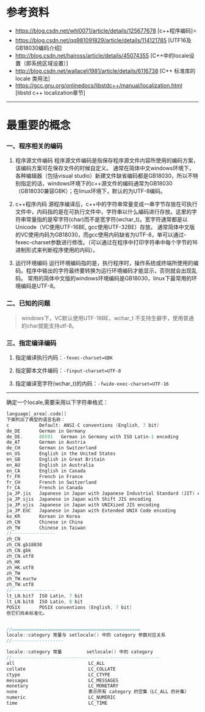 # 参考资料
- https://blog.csdn.net/whl0071/article/details/125677678 [c++程序编码]⭐
- https://blog.csdn.net/qq981091829/article/details/114121785 [UTF16及GB18030编码介绍]
- http://blog.csdn.net/haiross/article/details/45074355 [C++中的locale设置（即系统区域设置）]
- http://blog.csdn.net/wallaceli1981/article/details/6116738 [C++ 标准库的 locale 类用法]
- https://gcc.gnu.org/onlinedocs/libstdc++/manual/localization.html [libstd c++ localization章节]

----

# 最重要的概念

### 一、程序相关的编码

1. 程序源文件编码 
    程序源文件编码是指保存程序源文件内容所使用的编码方案，该编码方案可在保存文件的时候自定义。 
    通常在简体中文windows环境下，各种编辑器（包括visual studio）新建文件缺省编码都是GB18030，所以不特别指定的话，windows环境下的c++源文件的编码通常为GB18030（GB18030兼容GBK）；在linux环境下，默认的为UTF-8编码。

2. c++程序内码 
    源程序编译后，c++中的字符串常量变成一串字节存放在可执行文件中，内码指的是在可执行文件中，字符串以什么编码进行存放。这里的字符串常量指的是窄字符(char)而不是宽字符(wchar_t)。宽字符通常都是以Unicode（VC使用UTF-16BE, gcc使用UTF-32BE）存放。 
    通常简体中文版的VC使用内码为GB18030，而gcc使用内码缺省为UTF-8，单可以通过-fexec-charset参数进行修改。（可以通过在程序中打印字符串中每个字节的16进制形式来判断程序使用的内码）。

3. 运行环境编码 
    运行环境编码指的是，执行程序时，操作系统或终端所使用的编码。程序中输出的字符最终要转换为运行环境编码才能显示，否则就会出现乱码。 
    常用的简体中文版的windows环境编码是GB18030，linux下最常用的环境编码是UTF-8。
    
### 二、已知的问题

> windows下，VC默认使用UTF-16BE，wchar_t 不支持生僻字，使用普通的char就能支持utf-8。

### 三、指定编译编码

1. 指定编译执行内码：`-fexec-charset=GBK`

2. 指定脚本文件编码：`-finput-charset=UTF-8`

3. 指定编译宽字符(wchar_t)的内码：`-fwide-exec-charset=UTF-16`

----

确定一个locale,需要采用以下字符串格式：
```c
language[_area[.code]]
下面列出了典型的语言名称：
c           Default: ANSI-C conventions (English, 7 bit)
de_DE       German in Germany
de_DE.      88591   German in Germany with ISO Latin-1 encoding
de_AT       German in Austria
de_CH       German in Switzerland
en_US       English in the United States
en_GB       English in Great Britain
en_AU       English in Australia
en_CA       English in Canada
fr_FR       French in France
fr_CH       French in Switzerland
fr_CA       French in Canada
ja_JP.jis   Japanese in Japan with Japanese Industrial Standard (JIT) encoding
ja_JP.sjis  Japanese in Japan with Shift JIS encoding
ja_JP.ujis  Japanese in Japan with UNIXized JIS encoding
ja_JP.EUC   Japanese in Japan with Extended UNIX Code encoding
ko_KR       Korean in Korea
zh_CN       Chinese in China
zh_TW       Chinese in Taiwan
//----------------
zh_CN
zh_CN.gb18030
zh_CN.gbk
zh_CN.utf8
zh_HK
zh_HK.utf8
zh_TW
zh_TW.euctw
zh_TW.utf8
//----------------
lt_LN.bit7  ISO Latin, 7 bit
lt_LN.bit8  ISO Latin, 8 bit
POSIX       POSIX conventions (English, 7 bit)
但它们尚未标准化。


//===============================================
locale::category 常量与 setlocale() 中的 category 参数对应关系
//-------------------

locale::category 常量         setlocale() 中的 category
//------------------------------------------------------
all                           LC_ALL
collate                       LC_COLLATE
ctype                         LC_CTYPE
messages                      LC_MESSAGES
monetary                      LC_MONETARY
none                          表示所有 category 的空集（LC_ALL 的补集）
numeric                       LC_NUMERIC
time                          LC_TIME
```
